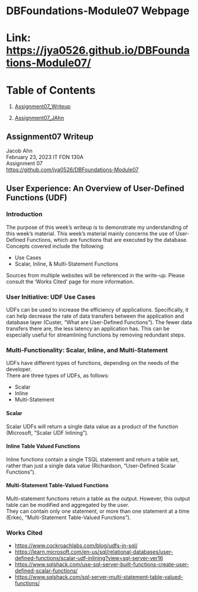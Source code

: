 # DBFoundations-Module07 Webpage

# Link: https://jya0526.github.io/DBFoundations-Module07/

# Table of Contents  
1. [Assignment07_Writeup](https://github.com/jya0526/DBFoundations-Module07/blob/main/Assignment07_WriteUp.pdf) 

2. [Assignment07_JAhn](https://github.com/jya0526/DBFoundations-Module07/blob/main/Assignment07_JAhn.sql)

## Assignment07 Writeup

  Jacob Ahn  
  February 23, 2023 
  IT FDN 130A  
  Assignment 07  
  https://github.com/jya0526/DBFoundations-Module07

## User Experience: An Overview of User-Defined Functions (UDF)
 
### Introduction
The purpose of this week’s writeup is to demonstrate my understanding of this week’s material. 
This week’s material mainly concerns the use of User-Defined Functions, which are functions that are executed by the database. Concepts covered include the      following:
* Use Cases
* Scalar, Inline, & Multi-Statement Functions  
  
Sources from multiple websites will be referenced in the write-up. Please consult the ‘Works Cited’ page for more information.

### User Initiative: UDF Use Cases
UDFs can be used to increase the efficiency of applications. Specifically, it can help decrease the rate of data transfers between the application and database layer  (Custer, “What are User-Defined Functions”). The fewer data transfers there are, the less latency an application has. This can be especially useful for streamlining functions by removing redundant steps.

### Multi-Functionality: Scalar, Inline, and Multi-Statement
  UDFs have different types of functions, depending on the needs of the developer.   
  There are three types of UDFs, as follows:
 * Scalar
 * Inline
 * Multi-Statement

#### Scalar
  Scalar UDFs will return a single data value as a product of the function (Microsoft, “Scalar UDF Inlining”). 
  
#### Inline Table Valued Functions
  Inline functions contain a single TSQL statement and return a table set, rather than just a single data value (Richardson, “User-Defined Scalar Functions”). 
  
#### Multi-Statement Table-Valued Functions
  Multi-statement functions return a table as the output. However, this output table can be modified and aggregated by the user.   
  They can contain only one statement, or more than one statement at a time (Erkec, “Multi-Statement Table-Valued Functions”). 
  
  ### Works Cited
 * https://www.cockroachlabs.com/blog/udfs-in-sql/  
 * https://learn.microsoft.com/en-us/sql/relational-databases/user-defined-functions/scalar-udf-inlining?view=sql-server-ver16  
 * https://www.sqlshack.com/use-sql-server-built-functions-create-user-defined-scalar-functions/  
 * https://www.sqlshack.com/sql-server-multi-statement-table-valued-functions/


